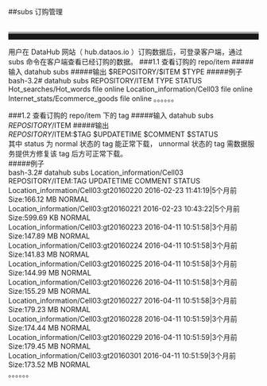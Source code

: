 ##subs  订购管理   
<br>
<hr style=" height:12px;border:none;border-top:4px solid #A9A9A9;" />     
用户在 DataHub 网站（ hub.dataos.io ）订购数据后，可登录客户端，通过 subs 命令在客户端查看已经订购的数据。
###1.1 查看订购的 repo/item
#####输入
	datahub subs
#####输出  
    $REPOSITORY/$ITEM                  $TYPE       	
#####例子   
	bash-3.2#  datahub subs  
	REPOSITORY/ITEM                       TYPE        STATUS     
	Hot_searches/Hot_words                file        online     
	Location_information/Cell03           file        online     
	Internet_stats/Ecommerce_goods        file        online      
	。。。。。。

###1.2 查看订购的 repo/item 下的 tag
#####输入
	datahub subs $REPOSITORY/$ITEM
#####输出  
    $REPOSITORY/$ITEM:$TAG    $UPDATETIME                            $COMMENT          $STATUS     
其中 status 为 normal 状态的 tag 能正常下载， unnormal 状态的 tag 需数据服务提供方修复该 tag 后方可正常下载。   	
#####例子   
	bash-3.2#  datahub subs Location_information/Cell03  
	REPOSITORY/ITEM:TAG                           UPDATETIME                            COMMENT                STATUS     
    Location_information/Cell03:gt20160220        2016-02-23 11:41:19|5个月前         Size:166.12 MB        NORMAL       
	Location_information/Cell03:gt20160221        2016-02-23 10:43:22|5个月前         Size:599.69 KB        NORMAL     
	Location_information/Cell03:gt20160223        2016-04-11 10:51:58|3个月前         Size:147.89 MB        NORMAL     
	Location_information/Cell03:gt20160224        2016-04-11 10:51:58|3个月前         Size:141.83 MB        NORMAL     
	Location_information/Cell03:gt20160225        2016-04-11 10:51:58|3个月前         Size:144.99 MB        NORMAL     
	Location_information/Cell03:gt20160226        2016-04-11 10:51:58|3个月前         Size:155.29 MB        NORMAL     
	Location_information/Cell03:gt20160227        2016-04-11 10:51:58|3个月前         Size:179.23 MB        NORMAL     
	Location_information/Cell03:gt20160228        2016-04-11 10:51:59|3个月前         Size:174.44 MB        NORMAL     
	Location_information/Cell03:gt20160229        2016-04-11 10:51:59|3个月前         Size:179.45 MB        NORMAL     
	Location_information/Cell03:gt20160301        2016-04-11 10:51:59|3个月前         Size:173.52 MB        NORMAL   	  
	。。。。。。